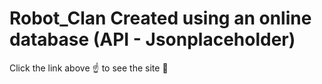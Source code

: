 # Robot_Clan Created using an online database (API - Jsonplaceholder)

Click the link above :point_up: to see the site :raised_hands:
